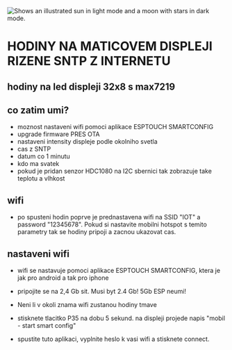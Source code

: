 <picture>
  <source media="(prefers-color-scheme: dark)" srcset="https://github.com/esp32pcb/hodiny/blob/main/cas%20vecer.jpg">
  <img alt="Shows an illustrated sun in light mode and a moon with stars in dark mode." src="https://user-images.githubusercontent.com/25423296/163456779-a8556205-d0a5-45e2-ac17-42d089e3c3f8.png">
</picture>

# HODINY NA MATICOVEM DISPLEJI RIZENE SNTP Z INTERNETU 
## hodiny na led displeji 32x8 s max7219

## co zatim umi?
- moznost nastaveni wifi pomoci aplikace ESPTOUCH SMARTCONFIG
- upgrade firmware PRES OTA
- nastaveni intensity displeje podle okolniho svetla
- cas z SNTP
- datum co 1 minutu
- kdo ma svatek 
- pokud je pridan senzor HDC1080 na I2C sbernici tak zobrazuje take teplotu a vlhkost


## wifi
- po spusteni hodin poprve je prednastavena wifi na SSID "IOT" a password "12345678".
  Pokud si nastavite mobilni hotspot s temito parametry tak se hodiny pripoji a zacnou ukazovat cas.
## nastaveni wifi
- wifi se nastavuje pomoci aplikace ESPTOUCH SMARTCONFIG, ktera je jak pro android a tak pro iphone
- pripojite se na 2,4 Gb sit. Musi byt 2.4 Gb! 5Gb ESP neumi!

- Neni li v okoli znama wifi zustanou hodiny tmave
- stisknete tlacitko P35 na dobu 5 sekund. na displeji projede napis "mobil - start smart config"
- spustite tuto aplikaci, vyplnite heslo k vasi wifi a stisknete connect.

